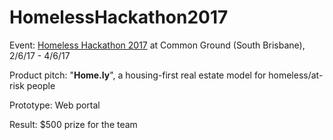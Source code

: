 # HomelessHackathon2017

Event: [Homeless Hackathon 2017](https://twitter.com/homelesshack17) at Common Ground (South Brisbane), 2/6/17 - 4/6/17

Product pitch: "**Home.ly**", a housing-first real estate model for homeless/at-risk people

Prototype: Web portal

Result: $500 prize for the team
